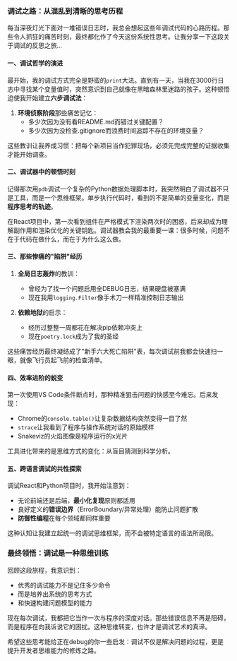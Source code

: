 ### 调试之路：从混乱到清晰的思考历程

每当深夜灯光下面对一堆错误日志时，我总会想起这些年调试代码的心路历程。那些令人抓狂的痛苦时刻，最终都化作了今天这份系统性思考。让我分享一下这段关于调试的反思之旅...

#### 一、调试哲学的演进

最开始，我的调试方式完全是野蛮的`print`大法。直到有一天，当我在3000行日志中寻找某个变量值时，突然意识到自己就像在黑暗森林里迷路的孩子。这种顿悟迫使我开始建立**六步调试法**：

1. **环境侦察阶段**那些痛苦记忆：
   - 多少次因为没有看README.md而错过关键配置？
   - 多少次因为没检查.gitignore而浪费时间追踪不存在的环境变量？

这些教训让我养成习惯：把每个新项目当作犯罪现场，必须先完成完整的证据收集才能开始调查。

#### 二、调试器中的顿悟时刻

记得那次用`pdb`调试一个复杂的Python数据处理脚本时，我突然明白了调试器不只是工具，而是一个思维框架。单步执行代码时，看到的不是简单的变量变化，而是**程序思考的轨迹**。

在React项目中，第一次看到组件在严格模式下渲染两次时的困惑，后来却成为理解副作用和渲染优化的关键钥匙。调试器教会我的最重要一课：很多时候，问题不在于代码在做什么，而在于为什么这么做。

#### 三、那些惨痛的"陷阱"经历

1. **全局日志轰炸**的教训：
   - 曾经为了找一个问题启用全DEBUG日志，结果硬盘被塞满
   - 现在我用`logging.Filter`像手术刀一样精准控制日志输出

2. **依赖地狱**的启示：
   - 经历过整整一周都花在解决pip依赖冲突上
   - 现在`poetry.lock`成为了我的圣经

这些痛苦经历最终凝结成了"新手六大死亡陷阱"表，每次调试前我都会快速扫一眼，就像飞行员起飞前的检查清单。

#### 四、效率进阶的蜕变

第一次使用VS Code条件断点时，那种精准狙击问题的快感至今难忘。后来发现：

- Chrome的`console.table()`让复杂数据结构突然变得一目了然
- `strace`让我看到了程序与操作系统对话的原始模样
- Snakeviz的火焰图像是程序运行的x光片

工具进化带来的是思维方式的变化：从盲目猜测到科学分析。

#### 五、跨语言调试的共性探索

调试React和Python项目时，我开始注意到：

- 无论前端还是后端，**最小化复现**原则都适用
- 良好定义的**错误边界**（ErrorBoundary/异常处理）能防止问题扩散
- **防御性编程**在每个领域都同样重要

这种认知让我建立起统一的调试思维框架，而不会被特定语言的语法所局限。

### 最终领悟：调试是一种思维训练

回顾这段旅程，我意识到：
- 优秀的调试能力不是记住多少命令
- 而是培养出系统的思考方式
- 和快速构建问题模型的能力

现在每次调试，我都把它当作一次与程序的深度对话。那些错误信息不再是阻碍，而是程序在向我诉说它的困扰。这种思维转变，也许才是调试艺术的真谛。

希望这些思考能给正在debug的你一些启发：调试不仅是解决问题的过程，更是提升开发者思维能力的修炼之路。